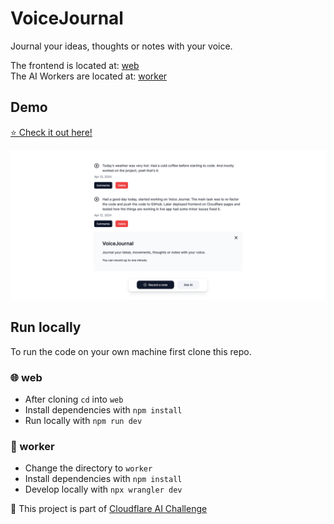 # VoiceJournal

Journal your ideas, thoughts or notes with your voice.

The frontend is located at: [web](./web) <br>
The AI Workers are located at: [worker](./worker)

## Demo

[⭐ Check it out here!](https://voicejournal.pages.dev/)

![voice-journal](./voicejournal-screenshot.png)

## Run locally

To run the code on your own machine first clone this repo.

### 🌐 web 

- After cloning `cd` into `web`
- Install dependencies with `npm install`
- Run locally with `npm run dev`

### 📡 worker 

- Change the directory to `worker`
- Install dependencies with `npm install`
- Develop locally with `npx wrangler dev`

🤖 This project is part of  [Cloudflare AI Challenge]()
